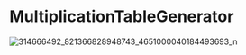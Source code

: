 <h1>MultiplicationTableGenerator</h1>

![314666492_821366828948743_4651000040184493693_n](https://user-images.githubusercontent.com/107798171/204017933-db441229-b85a-4732-8edf-b9411b5ad794.jpg)
